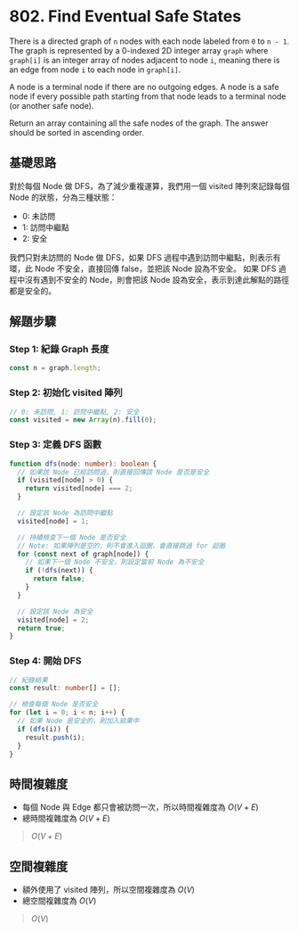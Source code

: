 # 802. Find Eventual Safe States

There is a directed graph of `n` nodes with each node labeled from `0` to `n - 1`. 
The graph is represented by a 0-indexed 2D integer array `graph` where 
`graph[i]` is an integer array of nodes adjacent to node `i`, 
meaning there is an edge from node `i` to each node in `graph[i]`.

A node is a terminal node if there are no outgoing edges. 
A node is a safe node if every possible path starting from that node leads to a terminal node (or another safe node).

Return an array containing all the safe nodes of the graph. The answer should be sorted in ascending order.

## 基礎思路

對於每個 Node 做 DFS，為了減少重複運算，我們用一個 visited 陣列來記錄每個 Node 的狀態，分為三種狀態：

- 0: 未訪問
- 1: 訪問中繼點
- 2: 安全

我們只對未訪問的 Node 做 DFS，如果 DFS 過程中遇到訪問中繼點，則表示有環，此 Node 不安全，直接回傳 false，並把該 Node 設為不安全。
如果 DFS 過程中沒有遇到不安全的 Node，則會把該 Node 設為安全，表示到達此解點的路徑都是安全的。

## 解題步驟

### Step 1: 紀錄 Graph 長度

```typescript
const n = graph.length;
```

### Step 2: 初始化 visited 陣列

```typescript
// 0: 未訪問, 1: 訪問中繼點, 2: 安全
const visited = new Array(n).fill(0);
```

### Step 3: 定義 DFS 函數

```typescript
function dfs(node: number): boolean {
  // 如果該 Node 已經訪問過，則直接回傳該 Node 是否是安全
  if (visited[node] > 0) {
    return visited[node] === 2;
  }

  // 設定該 Node 為訪問中繼點
  visited[node] = 1;

  // 持續檢查下一個 Node 是否安全
  // Note: 如果陣列是空的，則不會進入迴圈，會直接跳過 for 迴圈
  for (const next of graph[node]) {
    // 如果下一個 Node 不安全，則設定當前 Node 為不安全
    if (!dfs(next)) {
      return false;
    }
  }

  // 設定該 Node 為安全
  visited[node] = 2;
  return true;
}
```

### Step 4: 開始 DFS

```typescript
// 紀錄結果
const result: number[] = [];

// 檢查每個 Node 是否安全
for (let i = 0; i < n; i++) {
  // 如果 Node 是安全的，則加入結果中
  if (dfs(i)) {
    result.push(i);
  }
}
```

## 時間複雜度

- 每個 Node 與 Edge 都只會被訪問一次，所以時間複雜度為 $O(V + E)$
- 總時間複雜度為 $O(V + E)$

> $O(V + E)$

## 空間複雜度

- 額外使用了 visited 陣列，所以空間複雜度為 $O(V)$
- 總空間複雜度為 $O(V)$

> $O(V)$
